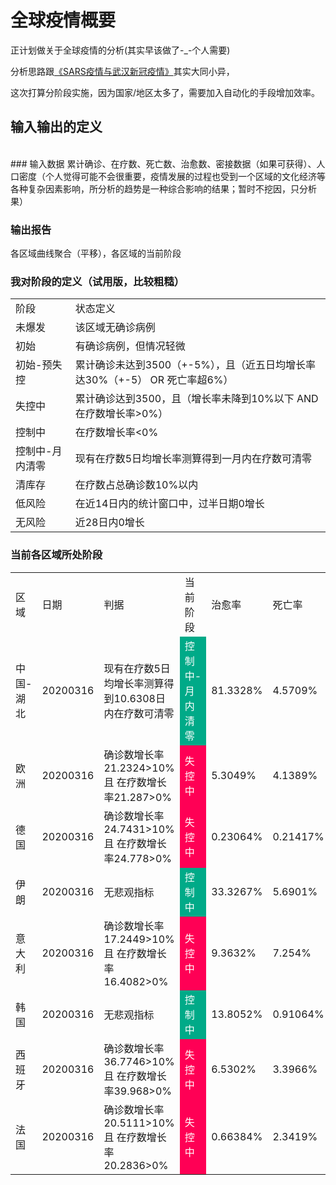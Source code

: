 # 全球疫情概要

正计划做关于全球疫情的分析(其实早该做了-_-个人需要)

分析思路跟<a href="./SARS疫情与武汉新冠疫情.md">《SARS疫情与武汉新冠疫情》</a>其实大同小异，
<br/>

这次打算分阶段实施，因为国家/地区太多了，需要加入自动化的手段增加效率。

## 输入输出的定义
<br/>
### 输入数据
累计确诊、在疗数、死亡数、治愈数、密接数据（如果可获得）、人口密度（个人觉得可能不会很重要，疫情发展的过程也受到一个区域的文化经济等各种复杂因素影响，所分析的趋势是一种综合影响的结果；暂时不挖因，只分析果）



### 输出报告
各区域曲线聚合（平移），各区域的当前阶段

### 我对阶段的定义（试用版，比较粗糙）
<table align=center>
<tr><td>阶段</td><td>状态定义</td></tr>
<tr><td>未爆发</td><td>该区域无确诊病例</td></tr>
<tr><td>初始</td><td>有确诊病例，但情况轻微</td></tr>
<tr><td>初始-预失控</td><td>累计确诊未达到3500（+-5%），且（近五日均增长率达30%（+-5） OR 死亡率超6%）</td></tr>
<tr><td>失控中</td><td>累计确诊达到3500，且（增长率未降到10%以下 AND 在疗数增长率>0%）</td></tr>
<tr><td>控制中</td><td>在疗数增长率<0%</td></tr>
<tr><td>控制中-月内清零</td><td>现有在疗数5日均增长率测算得到一月内在疗数可清零</td></tr>
<tr><td>清库存</td><td>在疗数占总确诊数10%以内</td></tr>
<tr><td>低风险</td><td>在近14日内的统计窗口中，过半日期0增长</td></tr>
<tr><td>无风险</td><td>近28日内0增长</td></tr>
</table>

### 当前各区域所处阶段
<table align=center>
<tr><td>区域</td><td>日期</td><td>判据</td><td>当前阶段</td><td>治愈率</td><td>死亡率</td><td>确诊增长率</td><td>在疗增长率</td></tr>
<tr><td>中国-湖北</td><td>20200316</td><td>现有在疗数5日均增长率测算得到10.6308日内在疗数可清零</td><td bgcolor="#00aa88"><font color="white">控制中-月内清零</font></td><td>81.3328%</td><td>4.5709%</td><td>0.0059002%</td><td>-8.291%</td></tr>
<tr><td>欧洲</td><td>20200316</td><td>确诊数增长率21.2324>10% 且 在疗数增长率21.287>0%</td><td bgcolor="#ff0055"><font color="white">失控中</font></td><td>5.3049%</td><td>4.1389%</td><td>21.2324%</td><td>21.287%</td></tr>
<tr><td>德国</td><td>20200316</td><td>确诊数增长率24.7431>10% 且 在疗数增长率24.778>0%</td><td bgcolor="#ff0055"><font color="white">失控中</font></td><td>0.23064%</td><td>0.21417%</td><td>24.7431%</td><td>24.778%</td></tr>
<tr><td>伊朗</td><td>20200316</td><td>无悲观指标</td><td bgcolor="#00aa88"><font color="white">控制中</font></td><td>33.3267%</td><td>5.6901%</td><td>7.5549%</td><td>6.0065%</td></tr>
<tr><td>意大利</td><td>20200316</td><td>确诊数增长率17.2449>10% 且 在疗数增长率16.4082>0%</td><td bgcolor="#ff0055"><font color="white">失控中</font></td><td>9.3632%</td><td>7.254%</td><td>17.2449%</td><td>16.4082%</td></tr>
<tr><td>韩国</td><td>20200316</td><td>无悲观指标</td><td bgcolor="#00aa88"><font color="white">控制中</font></td><td>13.8052%</td><td>0.91064%</td><td>0.90664%</td><td>-3.1573%</td></tr>
<tr><td>西班牙</td><td>20200316</td><td>确诊数增长率36.7746>10% 且 在疗数增长率39.968>0%</td><td bgcolor="#ff0055"><font color="white">失控中</font></td><td>6.5302%</td><td>3.3966%</td><td>36.7746%</td><td>39.968%</td></tr>
<tr><td>法国</td><td>20200316</td><td>确诊数增长率20.5111>10% 且 在疗数增长率20.2836>0%</td><td bgcolor="#ff0055"><font color="white">失控中</font></td><td>0.66384%</td><td>2.3419%</td><td>20.5111%</td><td>20.2836%</td></tr>


</table>